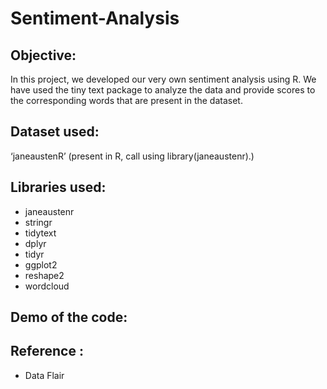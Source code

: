 # Sentiment-Analysis

## Objective: 
In this project, we developed our very own sentiment analysis using R. We have used the tiny text package to analyze the data and provide scores to the corresponding words that are present in the dataset. 

## Dataset used: 
‘janeaustenR’ (present in R, call using library(janeaustenr).)

## Libraries used:
* janeaustenr
* stringr
* tidytext
* dplyr
* tidyr
* ggplot2
* reshape2
* wordcloud

## Demo of the code: 

## Reference :
* Data Flair
